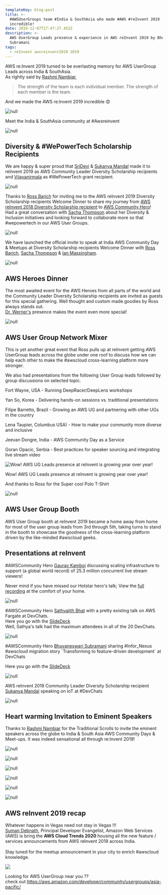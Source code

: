 ```yaml
---
templateKey: blog-post
title: >-
  #AWSUserGroups team #India & SouthAsia who made #AWS #reInvent 2019
  incredible!
date: 2019-12-07T17:47:27.452Z
description: >-
  AWS UserGroup Leads presence & experience in AWS reInvent 2019 by Bhuvaneswari
  Subramani
tags:
  - reInvent awsreinvent2019 2019
---
```

AWS re:Invent 2019 turned to be everlasting memory for AWS UserGroup Leads across India & SouthAsia. \
As rightly said by [Rashmi Nambiar](https://twitter.com/RashmiNbr),

> The strength of the team is each individual member. The strength of each member is the team. 

And we made the AWS re:Invent 2019 incredible 😍

![null](/img/incredible.png)

Meet the India & SouthAsia community at #Awsreinvent 

![null](/img/reinvent2019_teamindia.png)

## 

## Diversity & #WePowerTech Scholarship Recipients

We are happy & super proud that [SriDevi](https://twitter.com/Sridevi64479943) & [Sukanya Mandal](https://twitter.com/msukanya93) made it to reInvent 2019 as AWS Community Leader Diversity Scholarship recipients and [Vijayanirmala](https://www.linkedin.com/in/vijayanirmalagopal-5a54159a/) as #WePowerTech grant recipient.

![null](/img/diversityteam_reinvent2019.jpeg)

Thanks to [Ross Barich](https://twitter.com/rossbarich) for inviting me to the AWS reInvent 2019 Diversity Scholarship recipients Welcome Dinner to share my journey from [AWS reInvent 2018 Diversity Scholarship recipient](https://aws.amazon.com/blogs/publicsector/meet-the-women-building-aws-technical-communities-around-the-world/) to [AWS Community Hero](https://aws.amazon.com/developer/community/heroes/bhuvaneswari-subramani/)!\
Had a great conversation with [Sacha Thompson](https://twitter.com/petite1908) about her Diversity & Inclusion initiatives and looking forward to collaborate more so that #wepowertech in our AWS User Groups.

![null](/img/reinvent2019_diversity.png)

We have launched the official invite to speak at India AWS Community Day & Meetups at Diversity Scholarship recipients Welcome Dinner with [Ross Barich](https://twitter.com/rossbarich), [Sacha Thompson](https://twitter.com/petite1908) & [Ian Massingham](https://twitter.com/IanMmmm).

![null](/img/reinvent2019_diversityinvite.png)

## 

## AWS Heroes Dinner

The most awaited event for the AWS Heroes from all parts of the world and the Community Leader Diversity Scholarship recipients are invited as guests for this special gathering. Well thought and custom made goodies by Ross always stands out.\
[Dr. Werner's](https://twitter.com/Werner) presence makes the event even more special!

![null](/img/reinvent2019_heroesgoodies.png)

## AWS User Group Network Mixer

This is yet another great event that Ross pulls up at reInvent getting AWS UserGroup leads across the globe under one roof to discuss how we can help each other to make the #awscloud cross-learning platform more stronger.

We also had presentations from the following User Group leads followed by group discussions on selected topic.

Fort Wayne, USA - Running DeepRacer/DeepLens workshops

Yan So, Korea - Delivering hands-on sessions vs. traditional presentations

Filipe Barretto, Brazil - Growing an AWS UG and partnering with other UGs in the country

Lena Taupier, Columbus USA) - How to make your community more diverse and inclusive

Jeevan Dongre, India - AWS Community Day as a Service

Goran Opacic, Serbia - Best practices for speaker sourcing and integrating live stream video

![Wow! AWS UG Leads presence at reInvent is growing year over year!](/img/reinvent2019awsug.png)

Wow! AWS UG Leads presence at reInvent is growing year over year!

And thanks to Ross for the Super cool Polo T-Shirt

![null](/img/reinvent2019_awsugswag.png)

## 

## AWS User Group Booth

AWS User Group booth at reInvent 2019 became a home away from home for most of the user group leads from 3rd through 5th, taking turns to stand in the booth to showcase the goodness of the cross-learning platform driven by the like-minded #awscloud geeks.

## Presentations at reInvent

\#AWSCommunity Hero [Gaurav Kamboj](https://twitter.com/OyeHooye) discussing scaling infrastructure to support (a global world record) of 25.3 million concurrent live stream viewers!

Never mind if you have missed our Hotstar hero's talk; View the [full recording](https://youtu.be/mFpqrVxxwKc) at the comfort of your home.

![null](/img/communitytrack_gaurav.png)

\#AWSCommunity Hero [Sathyajith Bhat](https://twitter.com/SathyaBhat) with a pretty existing talk on AWS Fargate at DevChats.\
Here you go with the [SlideDeck](https://u.sbhat.me/dvc15-slides)\
Well, Sathya's talk had the maximum attendees in all of the 20 DevChats.

![null](/img/reinvent2019_sathyatalk.png)

\#AWSCommunity Hero [Bhuvaneswari Subramani](https://twitter.com/installjournal) sharing #Infor_Nexus #awscloud migration story \`Transforming to feature-driven development\` at DevChats

Here you go with the [SlideDeck](http://bit.ly/reInvent_FDD)

![null](/img/bhuvana-reinvent_talk.jpg)

AWS reInvent 2019 Community Leader Diversity Scholarship recipient [Sukanya Mandal](https://twitter.com/msukanya93) speaking on IoT at #DevChats

![null](/img/reinvent_talk_sukanya.jpg)

## 

## 

## Heart warming Invitation to Eminent Speakers

Thanks to [Rashmi Nambiar](https://twitter.com/RashmiNbr) for the Traditional Scrolls to invite the eminent speakers across the globe to India & South Asia AWS Community Days & Meet-ups. It was indeed sensational all through re:Invent 2019!

![null](/img/reinvent2019_withwerner.jpg)

![null](/img/invite_jeffbarr.png)

![null](/img/reinvent_speakerinvite_2.png)

![null](/img/reinvent_speakerinvite_3.png)

![null](/img/reinvent_speakerinvite_4.png)

![null](/img/reinvent_speakerinvite_5.png)

## 

## AWS reInvent 2019 recap

Whatever happens in Vegas need not stay in Vegas !!!\
[Suman Debnath](https://twitter.com/_sumand), Principal Developer Evangelist, Amazon Web Services (AWS) is bring the **AWS Cloud Trends 2020** housing all the new feature / services announcements from AWS reInvent 2019 across India. \
\
Stay tuned for the meetup announcement in your city to enrich #awscloud knowledge.

![](/img/reinvent2019_recap.png)

Looking for AWS UserGroup near you ?? \
check out https://aws.amazon.com/developer/community/usergroups/asia-pacific/
